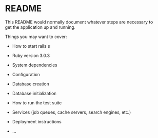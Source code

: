 # README

This README would normally document whatever steps are necessary to get the
application up and running.

Things you may want to cover:

* How to start
rails s
* Ruby version
3.0.3
* System dependencies

* Configuration

* Database creation

* Database initialization

* How to run the test suite

* Services (job queues, cache servers, search engines, etc.)

* Deployment instructions

* ...
